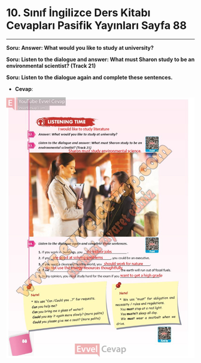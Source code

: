 # 10. Sınıf İngilizce Ders Kitabı Cevapları Pasifik Yayınları Sayfa 88

---

**Soru: Answer: What would you like to study at university?**

**Soru: Listen to the dialogue and answer: What must Sharon study to be an environmental scientist? (Track 21)**

**Soru: Listen to the dialogue again and complete these sentences.**

-   **Cevap**:

![Image 1](./image_1.jpg)